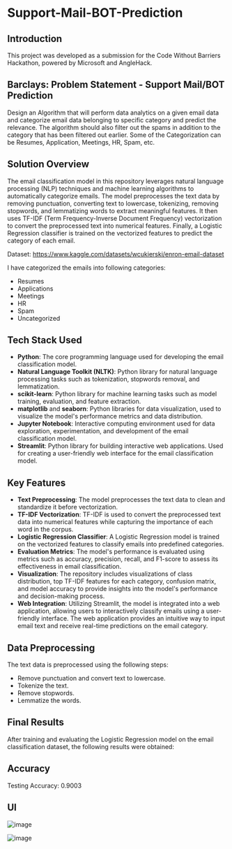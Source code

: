 # Support-Mail-BOT-Prediction
## Introduction

This project was developed as a submission for the Code Without Barriers Hackathon, powered by Microsoft and AngleHack. 

## Barclays: Problem Statement - Support Mail/BOT Prediction
Design an Algorithm that will perform data analytics on a given email data and categorize email data belonging to specific category and predict the relevance. The algorithm should also filter out the spams in addition to the category that has been filtered out earlier. Some of the Categorization can be Resumes, Application, Meetings, HR, Spam, etc.

## Solution Overview

The email classification model in this repository leverages natural language processing (NLP) techniques and machine learning algorithms to automatically categorize emails. The model preprocesses the text data by removing punctuation, converting text to lowercase, tokenizing, removing stopwords, and lemmatizing words to extract meaningful features. It then uses TF-IDF (Term Frequency-Inverse Document Frequency) vectorization to convert the preprocessed text into numerical features. Finally, a Logistic Regression classifier is trained on the vectorized features to predict the category of each email.


Dataset: https://www.kaggle.com/datasets/wcukierski/enron-email-dataset

I have categorized the emails into following categories:

- Resumes
- Applications
- Meetings
- HR
- Spam
- Uncategorized

## Tech Stack Used

- **Python**: The core programming language used for developing the email classification model.
- **Natural Language Toolkit (NLTK)**: Python library for natural language processing tasks such as tokenization, stopwords removal, and lemmatization.
- **scikit-learn**: Python library for machine learning tasks such as model training, evaluation, and feature extraction.
- **matplotlib** and **seaborn**: Python libraries for data visualization, used to visualize the model's performance metrics and data distribution.
- **Jupyter Notebook**: Interactive computing environment used for data exploration, experimentation, and development of the email classification model.
- **Streamlit**: Python library for building interactive web applications. Used for creating a user-friendly web interface for the email classification model.

## Key Features

- **Text Preprocessing**: The model preprocesses the text data to clean and standardize it before vectorization.
- **TF-IDF Vectorization**: TF-IDF is used to convert the preprocessed text data into numerical features while capturing the importance of each word in the corpus.
- **Logistic Regression Classifier**: A Logistic Regression model is trained on the vectorized features to classify emails into predefined categories.
- **Evaluation Metrics**: The model's performance is evaluated using metrics such as accuracy, precision, recall, and F1-score to assess its effectiveness in email classification.
- **Visualization**: The repository includes visualizations of class distribution, top TF-IDF features for each category, confusion matrix, and model accuracy to provide insights into the model's performance and decision-making process.
- **Web Integration**: Utilizing Streamlit, the model is integrated into a web application, allowing users to interactively classify emails using a user-friendly interface. The web application provides an intuitive way to input email text and receive real-time predictions on the email category.
  
## Data Preprocessing

The text data is preprocessed using the following steps:
- Remove punctuation and convert text to lowercase.
- Tokenize the text.
- Remove stopwords.
- Lemmatize the words.

## Final Results

After training and evaluating the Logistic Regression model on the email classification dataset, the following results were obtained:

## Accuracy
Testing Accuracy: 0.9003

## UI
![image](https://github.com/lata-11/Support-Mail-BOT-Prediction/assets/103296906/ba5fa963-d6a9-41be-a659-25a10cca8289)

![image](https://github.com/lata-11/Support-Mail-BOT-Prediction/assets/103296906/1f1413d8-04d0-40e7-812d-c2fde459f415)


